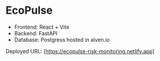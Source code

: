 # EcoPulse

* Frontend: React + Vite
* Backend: FastAPI
* Database: Postgress hosted in aiven.io

Deployed URL: [https://ecopulse-risk-monitoring.netlify.app]
